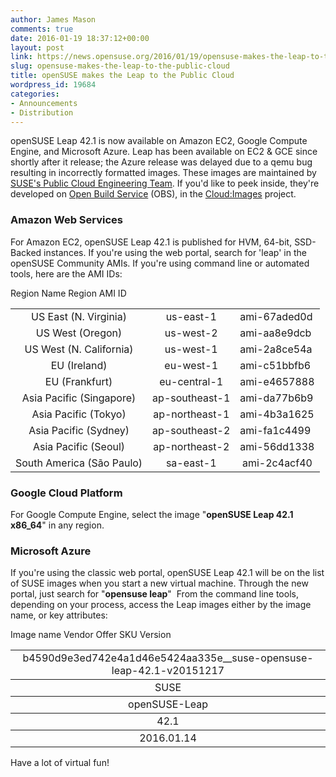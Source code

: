 ```yaml
---
author: James Mason
comments: true
date: 2016-01-19 18:37:12+00:00
layout: post
link: https://news.opensuse.org/2016/01/19/opensuse-makes-the-leap-to-the-public-cloud/
slug: opensuse-makes-the-leap-to-the-public-cloud
title: openSUSE makes the Leap to the Public Cloud
wordpress_id: 19684
categories:
- Announcements
- Distribution
---
```


openSUSE Leap 42.1 is now available on Amazon EC2, Google Compute Engine, and Microsoft Azure. Leap has been available on EC2 & GCE since shortly after it release; the Azure release was delayed due to a qemu bug resulting in incorrectly formatted images. These images are maintained by [SUSE's Public Cloud Engineering Team](//suse.com/public-cloud). If you'd like to peek inside, they're developed on [Open Build Service](https://build.opensuse.org/) (OBS), in the [Cloud:Images](https://build.opensuse.org/project/show/Cloud:Images:Leap_42.1) project.



<!-- more -->


### Amazon Web Services


For Amazon EC2, openSUSE Leap 42.1 is published for HVM, 64-bit, SSD-Backed instances. If you're using the web portal, search for 'leap' in the openSUSE Community AMIs. If you're using command line or automated tools, here are the AMI IDs:
<table >

<tr >
Region Name
Region
AMI ID
</tr>

<tbody >
<tr >

<td style="text-align: center;" >US East (N. Virginia)
</td>

<td style="text-align: center;" >us-east-1
</td>

<td >ami-67aded0d
</td>
</tr>
<tr >

<td style="text-align: center;" >US West (Oregon)
</td>

<td style="text-align: center;" >us-west-2
</td>

<td >ami-aa8e9dcb
</td>
</tr>
<tr >

<td style="text-align: center;" >US West (N. California)
</td>

<td style="text-align: center;" >us-west-1
</td>

<td >ami-2a8ce54a
</td>
</tr>
<tr >

<td style="text-align: center;" >EU (Ireland)
</td>

<td style="text-align: center;" >eu-west-1
</td>

<td >ami-c51bbfb6
</td>
</tr>
<tr >

<td style="text-align: center;" >EU (Frankfurt)
</td>

<td style="text-align: center;" >eu-central-1
</td>

<td >ami-e4657888
</td>
</tr>
<tr >

<td style="text-align: center;" >Asia Pacific (Singapore)
</td>

<td style="text-align: center;" >ap-southeast-1
</td>

<td >ami-da77b6b9
</td>
</tr>
<tr >

<td style="text-align: center;" >Asia Pacific (Tokyo)
</td>

<td style="text-align: center;" >ap-northeast-1
</td>

<td >ami-4b3a1625
</td>
</tr>
<tr >

<td style="text-align: center;" >Asia Pacific (Sydney)
</td>

<td style="text-align: center;" >ap-southeast-2
</td>

<td >ami-fa1c4499
</td>
</tr>
<tr >

<td style="text-align: center;" >Asia Pacific (Seoul)
</td>

<td style="text-align: center;" >ap-northeast-2
</td>

<td >ami-56dd1338
</td>
</tr>
<tr >

<td style="text-align: center;" >South America (São Paulo)
</td>

<td style="text-align: center;" >sa-east-1
</td>

<td style="text-align: center;" >ami-2c4acf40
</td>
</tr>
</tbody>
</table>



### Google Cloud Platform


For Google Compute Engine, select the image "**openSUSE Leap 42.1 x86_64**" in any region.




### Microsoft Azure


If you're using the classic web portal, openSUSE Leap 42.1 will be on the list of SUSE images when you start a new virtual machine. Through the new portal, just search for "**opensuse leap**"  From the command line tools, depending on your process, access the Leap images either by the image name, or key attributes:
<table cellpadding="3" >

<tr >
Image name
</tr>

<tbody >
<tr >

<td style="text-align: center;" >b4590d9e3ed742e4a1d46e5424aa335e__suse-opensuse-leap-42.1-v20151217
</td>
</tr>
</tbody>

<tr >
Vendor
</tr>

<tbody >
<tr >

<td style="text-align: center;" >SUSE
</td>
</tr>
</tbody>

<tr >
Offer
</tr>

<tbody >
<tr >

<td style="text-align: center;" >openSUSE-Leap
</td>
</tr>
</tbody>

<tr >
SKU
</tr>

<tbody >
<tr >

<td style="text-align: center;" >42.1
</td>
</tr>
</tbody>

<tr >
Version
</tr>

<tbody >
<tr >

<td style="text-align: center;" >2016.01.14
</td>
</tr>
</tbody>
</table>


Have a lot of virtual fun!
